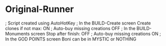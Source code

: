 # Original-Runner

; Script created using AutoHotKey
; In the BUILD-Create screen 	Create clones if not max: ON
; Auto-buy missing creations OFF
; In the BUILD-Monuments screen	Stop after finish: OFF
; Auto-buy missing creations ON
; In the GOD POINTS screen	Boni can be in MYSTIC or NOTHING
